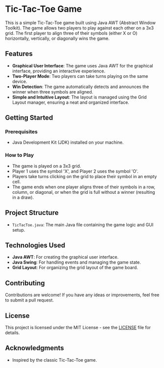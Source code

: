 # Tic-Tac-Toe Game

This is a simple Tic-Tac-Toe game built using Java AWT (Abstract Window Toolkit). The game allows two players to play against each other on a 3x3 grid. The first player to align three of their symbols (either X or O) horizontally, vertically, or diagonally wins the game.

## Features

- **Graphical User Interface**: The game uses Java AWT for the graphical interface, providing an interactive experience.
- **Two-Player Mode**: Two players can take turns playing on the same device.
- **Win Detection**: The game automatically detects and announces the winner when three symbols are aligned.
- **Simple and Intuitive Layout**: The layout is managed using the Grid Layout manager, ensuring a neat and organized interface.

## Getting Started

### Prerequisites

- Java Development Kit (JDK) installed on your machine.


### How to Play

- The game is played on a 3x3 grid.
- Player 1 uses the symbol 'X', and Player 2 uses the symbol 'O'.
- Players take turns clicking on the grid to place their symbol in an empty cell.
- The game ends when one player aligns three of their symbols in a row, column, or diagonal, or when the grid is full without a winner (resulting in a draw).

## Project Structure

- `TicTacToe.java`: The main Java file containing the game logic and GUI setup.

## Technologies Used

- **Java AWT**: For creating the graphical user interface.
- **Java Swing**: For handling events and managing the game state.
- **Grid Layout**: For organizing the grid layout of the game board.

## Contributing

Contributions are welcome! If you have any ideas or improvements, feel free to submit a pull request.

## License

This project is licensed under the MIT License - see the [LICENSE](LICENSE) file for details.

## Acknowledgments

- Inspired by the classic Tic-Tac-Toe game.
